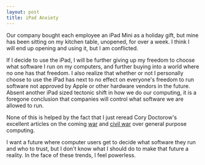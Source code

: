 ```yaml
---
layout: post
title: iPad Anxiety
---
```


Our company bought each employee an iPad Mini as a holiday gift, but mine has been sitting on my kitchen table, unopened, for over a week. I think I will end up opening and using it, but I am conflicted.

If I decide to use the iPad, I will be further giving up my freedom to choose what software I run on my computers, and further buying into a world where no one has that freedom. I also realize that whether or not I personally choose to use the iPad has next to no effect on everyone's freedom to run software not approved by Apple or other hardware vendors in the future. Absent another iPad sized tectonic shift in how we do our computing, it is a foregone conclusion that companies will control what software we are allowed to run.

None of this is helped by the fact that I just reread Cory Doctorow's excellent articles on the coming [war](http://boingboing.net/2012/01/10/lockdown.html) and [civil war](http://boingboing.net/2012/08/23/civilwar.html) over general purpose computing.

I want a future where computer users get to decide what software they run and who to trust, but I don't know what I should do to make that future a reality. In the face of these trends, I feel powerless.
